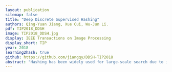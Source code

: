 ```yaml
---
layout: publication
sitemap: false
title: "Deep Discrete Supervised Hashing"
authors: Qing-Yuan Jiang, Xue Cui, Wu-Jun Li.
pdf: TIP2018_DDSH
image: TIP2018_DDSH.jpg
display: IEEE Transactions on Image Processing
display_short: TIP
year: 2018
learning2hash: true
github: https://github.com/jiangqy/DDSH-TIP2018
abstract: "Hashing has been widely used for large-scale search due to its low storage cost and fast query speed. By using supervised information, supervised hashing can significantly outperform unsupervised hashing. Recently, discrete supervised hashing and feature learning based deep hashing are two representative progresses in supervised hashing. On one hand, hashing is essentially a discrete optimization problem. Hence, utilizing supervised information to directly guide discrete (binary) coding procedure can avoid sub-optimal solution and improve the accuracy. On the other hand, feature learning based deep hashing, which integrates deep feature learning and hash-code learning into an end-to-end architecture, can enhance the feedback between feature learning and hash-code learning. The key in discrete supervised hashing is to adopt supervised information to directly guide the discrete coding procedure in hashing. The key in deep hashing is to adopt the supervised information to directly guide the deep feature learning procedure. However, most deep supervised hashing methods cannot use the supervised information to directly guide both discrete (binary) coding procedure and deep feature learning procedure in the same framework. In this paper, we propose a novel deep hashing method, called deep discrete supervised hashing (DDSH). DDSH is the first deep hashing method which can utilize pairwise supervised information to directly guide both discrete coding procedure and deep feature learning procedure and thus enhance the feedback between these two important procedures. Experiments on four real datasets show that DDSH can outperform other state-of-the-art baselines, including both discrete hashing and deep hashing baselines, for image retrieval."
---
```

